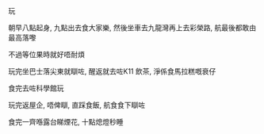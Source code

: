 玩

朝早八點起身, 九點出去食大家樂, 然後坐車去九龍灣再上去彩榮路, 航最後都敢由最高落嚟

不過等位果時就好唔耐煩

玩完坐巴士落尖東就瞓咗, 醒返就去咗K11 飲茶, 淨係食馬拉糕嘅衰仔

食完去咗科學館玩

玩完返屋企, 唔俾瞓, 直踩食飯, 航食食下瞓咗

食完一齊喺露台睇煙花, 十點熄燈秒睡
